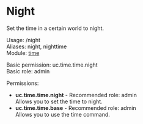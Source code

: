 Night
====
Set the time in a certain world to night.

Usage: /night<br>
Aliases: night, nighttime<br>
Module: [time](../modules/time.md)<br>

Basic permission: uc.time.time.night<br>
Basic role: admin<br>

Permissions: <br>
* **uc.time.time.night** - Recommended role: admin<br>Allows you to set the time to night.
* **uc.time.time.base** - Recommended role: admin<br>Allows you to use the time command.
